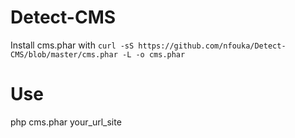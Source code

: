 Detect-CMS
==========

Install cms.phar with  `curl -sS https://github.com/nfouka/Detect-CMS/blob/master/cms.phar -L -o cms.phar`



Use 
====

php cms.phar your_url_site


